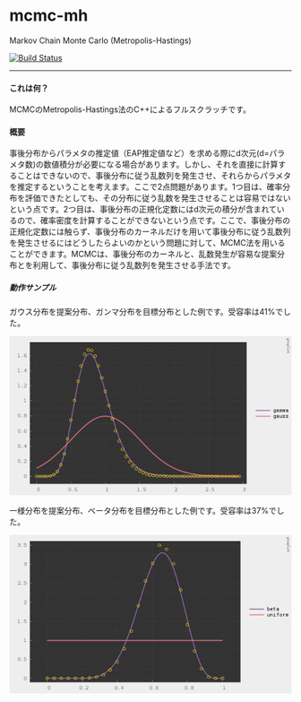 # mcmc-mh

Markov Chain Monte Carlo (Metropolis-Hastings)

[![Build Status](https://travis-ci.org/hiroyam/mcmc-mh.svg?branch=master)](https://travis-ci.org/hiroyam/mcmc-mh)

---

#### これは何？

MCMCのMetropolis-Hastings法のC++によるフルスクラッチです。

#### 概要

事後分布からパラメタの推定値（EAP推定値など）を求める際にd次元(d=パラメタ数)の数値積分が必要になる場合があります。しかし、それを直接に計算することはできないので、事後分布に従う乱数列を発生させ、それらからパラメタを推定するということを考えます。ここで2点問題があります。1つ目は、確率分布を評価できたとしても、その分布に従う乱数を発生させることは容易ではないという点です。2つ目は、事後分布の正規化定数にはd次元の積分が含まれているので、確率密度を計算することができないという点です。ここで、事後分布の正規化定数には触らず、事後分布のカーネルだけを用いて事後分布に従う乱数列を発生させるにはどうしたらよいのかという問題に対して、MCMC法を用いることができます。MCMCは、事後分布のカーネルと、乱数発生が容易な提案分布とを利用して、事後分布に従う乱数列を発生させる手法です。

##### 動作サンプル

ガウス分布を提案分布、ガンマ分布を目標分布とした例です。受容率は41%でした。

![](images/plot1.png)

一様分布を提案分布、ベータ分布を目標分布とした例です。受容率は37%でした。

![](images/plot2.png)
